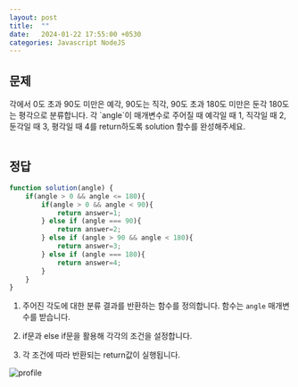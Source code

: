 ```yaml
---
layout: post
title:  ""
date:   2024-01-22 17:55:00 +0530
categories: Javascript NodeJS
--- 
```

<h2>문제</h2>   
각에서 0도 초과 90도 미만은 예각, 90도는 직각, 90도 초과 180도 미만은 둔각 180도는 평각으로 분류합니다. 각 `angle`이 매개변수로 주어질 때 예각일 때 1, 직각일 때 2, 둔각일 때 3, 평각일 때 4를 return하도록 solution 함수를 완성해주세요.
<br/>
<br/>

<h2>정답</h2>   

```js
function solution(angle) {
    if(angle > 0 && angle <= 180){
        if(angle > 0 && angle < 90){
            return answer=1;
        } else if (angle === 90){
            return answer=2;
        } else if (angle > 90 && angle < 180){
            return answer=3;
        } else if (angle === 180){
            return answer=4;   
        }   
    }
}
```   

1. 주어진 각도에 대한 분류 결과를 반환하는 함수를 정의합니다. 함수는 `angle` 매개변수를 받습니다.   

2. if문과 else if문을 활용해 각각의 조건을 설정합니다.   

3. 각 조건에 따라 반환되는 return값이 실행됩니다.

![profile]({{site.url}}/assets/profile.png)
